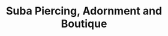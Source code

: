 ---
title: "Suba Piercing, Adornment and Boutique"
url: /victor/suba-piercing-adornment-and-boutique/
shop: Allgemein
---